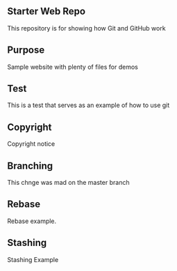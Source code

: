 ## Starter Web Repo

This repository is for showing how Git and GitHub work

## Purpose

Sample website with plenty of files for demos

## Test

This is a test that serves as an example of how to use git

## Copyright

Copyright notice

## Branching

This chnge was mad on the master branch

## Rebase

Rebase example.

## Stashing

Stashing Example